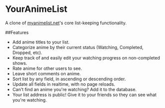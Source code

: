 # YourAnimeList

A clone of [myanimelist.net](http://myanimelist.net)'s core list-keeping functionality.

##Features

* Add anime titles to your list.
* Categorize anime by their current status (Watching, Completed, Dropped, etc).
* Keep track of and easily edit your watching progress on non-completed shows.
* Rate anime for other users to see.
* Leave short comments on anime.
* Sort list by any field, in ascending or descending order.
* Update all fields in realtime, with no page reloads.
* Can't find an anime you're watching? Add it to the database.
* Your list address is public! Give it to your friends so they can see what you're watching.
